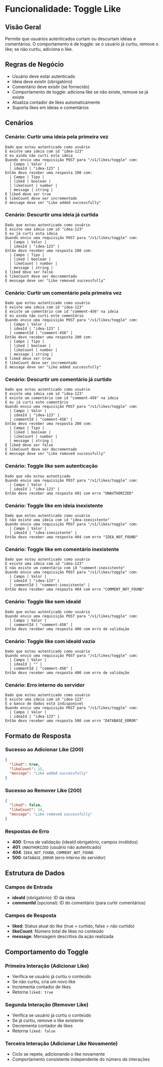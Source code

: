 # Funcionalidade: Toggle Like

## Visão Geral
Permite que usuários autenticados curtam ou descurtam ideias e comentários. O comportamento é de toggle: se o usuário já curtiu, remove o like; se não curtiu, adiciona o like.

## Regras de Negócio
- Usuário deve estar autenticado
- Ideia deve existir (obrigatório)
- Comentário deve existir (se fornecido)
- Comportamento de toggle: adiciona like se não existe, remove se já existe
- Atualiza contador de likes automaticamente
- Suporta likes em ideias e comentários

## Cenários

### Cenário: Curtir uma ideia pela primeira vez
```gherkin
Dado que estou autenticado como usuário
E existe uma ideia com id "idea-123"
E eu ainda não curti esta ideia
Quando envio uma requisição POST para "/v1/likes/toggle" com:
  | Campo | Valor |
  | ideaId | "idea-123" |
Então devo receber uma resposta 200 com:
  | Campo | Tipo |
  | liked | boolean |
  | likeCount | number |
  | message | string |
E liked deve ser true
E likeCount deve ser incrementado
E message deve ser "Like added successfully"
```

### Cenário: Descurtir uma ideia já curtida
```gherkin
Dado que estou autenticado como usuário
E existe uma ideia com id "idea-123"
E eu já curti esta ideia
Quando envio uma requisição POST para "/v1/likes/toggle" com:
  | Campo | Valor |
  | ideaId | "idea-123" |
Então devo receber uma resposta 200 com:
  | Campo | Tipo |
  | liked | boolean |
  | likeCount | number |
  | message | string |
E liked deve ser false
E likeCount deve ser decrementado
E message deve ser "Like removed successfully"
```

### Cenário: Curtir um comentário pela primeira vez
```gherkin
Dado que estou autenticado como usuário
E existe uma ideia com id "idea-123"
E existe um comentário com id "comment-456" na ideia
E eu ainda não curti este comentário
Quando envio uma requisição POST para "/v1/likes/toggle" com:
  | Campo | Valor |
  | ideaId | "idea-123" |
  | commentId | "comment-456" |
Então devo receber uma resposta 200 com:
  | Campo | Tipo |
  | liked | boolean |
  | likeCount | number |
  | message | string |
E liked deve ser true
E likeCount deve ser incrementado
E message deve ser "Like added successfully"
```

### Cenário: Descurtir um comentário já curtido
```gherkin
Dado que estou autenticado como usuário
E existe uma ideia com id "idea-123"
E existe um comentário com id "comment-456" na ideia
E eu já curti este comentário
Quando envio uma requisição POST para "/v1/likes/toggle" com:
  | Campo | Valor |
  | ideaId | "idea-123" |
  | commentId | "comment-456" |
Então devo receber uma resposta 200 com:
  | Campo | Tipo |
  | liked | boolean |
  | likeCount | number |
  | message | string |
E liked deve ser false
E likeCount deve ser decrementado
E message deve ser "Like removed successfully"
```

### Cenário: Toggle like sem autenticação
```gherkin
Dado que não estou autenticado
Quando envio uma requisição POST para "/v1/likes/toggle" com:
  | Campo | Valor |
  | ideaId | "idea-123" |
Então devo receber uma resposta 401 com erro "UNAUTHORIZED"
```

### Cenário: Toggle like em ideia inexistente
```gherkin
Dado que estou autenticado como usuário
E não existe uma ideia com id "idea-inexistente"
Quando envio uma requisição POST para "/v1/likes/toggle" com:
  | Campo | Valor |
  | ideaId | "idea-inexistente" |
Então devo receber uma resposta 404 com erro "IDEA_NOT_FOUND"
```

### Cenário: Toggle like em comentário inexistente
```gherkin
Dado que estou autenticado como usuário
E existe uma ideia com id "idea-123"
E não existe um comentário com id "comment-inexistente"
Quando envio uma requisição POST para "/v1/likes/toggle" com:
  | Campo | Valor |
  | ideaId | "idea-123" |
  | commentId | "comment-inexistente" |
Então devo receber uma resposta 404 com erro "COMMENT_NOT_FOUND"
```

### Cenário: Toggle like sem ideaId
```gherkin
Dado que estou autenticado como usuário
Quando envio uma requisição POST para "/v1/likes/toggle" com:
  | Campo | Valor |
  | commentId | "comment-456" |
Então devo receber uma resposta 400 com erro de validação
```

### Cenário: Toggle like com ideaId vazio
```gherkin
Dado que estou autenticado como usuário
Quando envio uma requisição POST para "/v1/likes/toggle" com:
  | Campo | Valor |
  | ideaId | "" |
  | commentId | "comment-456" |
Então devo receber uma resposta 400 com erro de validação
```

### Cenário: Erro interno do servidor
```gherkin
Dado que estou autenticado como usuário
E existe uma ideia com id "idea-123"
E o banco de dados está indisponível
Quando envio uma requisição POST para "/v1/likes/toggle" com:
  | Campo | Valor |
  | ideaId | "idea-123" |
Então devo receber uma resposta 500 com erro "DATABASE_ERROR"
```

## Formato de Resposta

### Sucesso ao Adicionar Like (200)
```json
{
  "liked": true,
  "likeCount": 15,
  "message": "Like added successfully"
}
```

### Sucesso ao Remover Like (200)
```json
{
  "liked": false,
  "likeCount": 14,
  "message": "Like removed successfully"
}
```

### Respostas de Erro
- **400**: Erros de validação (ideaId obrigatório, campos inválidos)
- **401**: `UNAUTHORIZED` (usuário não autenticado)
- **404**: `IDEA_NOT_FOUND`, `COMMENT_NOT_FOUND`
- **500**: `DATABASE_ERROR` (erro interno do servidor)

## Estrutura de Dados

### Campos de Entrada
- **ideaId** (obrigatório): ID da ideia
- **commentId** (opcional): ID do comentário (para curtir comentários)

### Campos de Resposta
- **liked**: Status atual do like (true = curtido, false = não curtido)
- **likeCount**: Número total de likes no conteúdo
- **message**: Mensagem descritiva da ação realizada

## Comportamento do Toggle

### Primeira Interação (Adicionar Like)
- Verifica se usuário já curtiu o conteúdo
- Se não curtiu, cria um novo like
- Incrementa contador de likes
- Retorna `liked: true`

### Segunda Interação (Remover Like)
- Verifica se usuário já curtiu o conteúdo
- Se já curtiu, remove o like existente
- Decrementa contador de likes
- Retorna `liked: false`

### Terceira Interação (Adicionar Like Novamente)
- Ciclo se repete, adicionando o like novamente
- Comportamento consistente independente do número de interações
